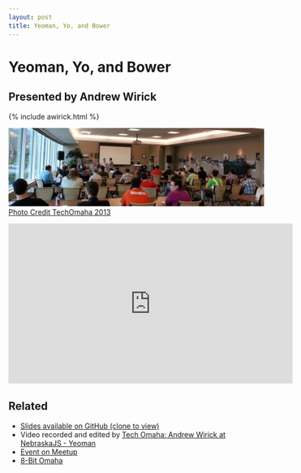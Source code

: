 ```yaml
---
layout: post
title: Yeoman, Yo, and Bower
---
```


# Yeoman, Yo, and Bower

## Presented by Andrew Wirick

{% include awirick.html %}

![NebraskaJS at Blue Cross Blue Shield](/img/talks/grunt.jpg)
[Photo Credit TechOmaha 2013](https://twitter.com/techomaha/status/331916121324261377)

<div class="fluid-width-video-wrapper"><iframe width="560" height="315" src="http://www.youtube.com/embed/TUk19YoP-oI" frameborder="0" allowfullscreen></iframe></div>

## Related

* [Slides available on GitHub (clone to view)](https://github.com/goodtwin/yeomanpres)
* Video recorded and edited by [Tech Omaha: Andrew Wirick at NebraskaJS - Yeoman](http://techomaha.com/2013/05/andrew-wirick-yeoman/)
* [Event on Meetup](http://www.meetup.com/nebraskajs/events/97824442/)
* [8-Bit Omaha](https://github.com/goodtwin/8bit)